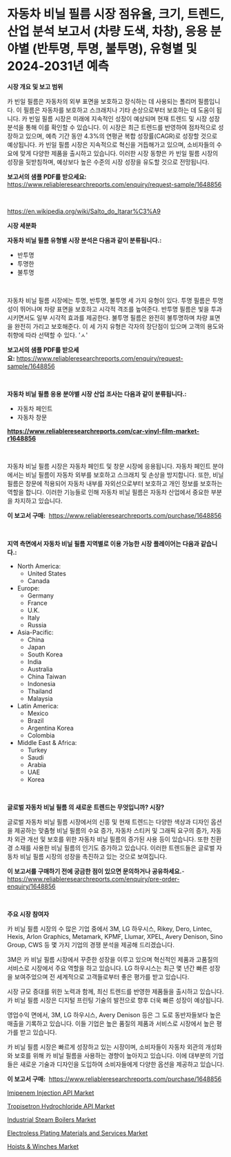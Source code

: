 <p><h1>자동차 비닐 필름 시장 점유율, 크기, 트렌드, 산업 분석 보고서 (차량 도색, 차창), 응용 분야별 (반투명, 투명, 불투명), 유형별 및 2024-2031년 예측</h1></p><p><strong>시장 개요 및 보고 범위</strong></p>
<p><p>카 빈일 필름은 자동차의 외부 표면을 보호하고 장식하는 데 사용되는 폴리머 필름입니다. 이 필름은 자동차를 보호하고 스크래치나 기타 손상으로부터 보호하는 데 도움이 됩니다. 카 빈일 필름 시장은 미래에 지속적인 성장이 예상되며 현재 트렌드 및 시장 성장 분석을 통해 이를 확인할 수 있습니다. 이 시장은 최근 트렌드를 반영하여 점차적으로 성장하고 있으며, 예측 기간 동안 4.3%의 연평균 복합 성장률(CAGR)로 성장할 것으로 예상됩니다. 카 빈일 필름 시장은 지속적으로 혁신을 거듭해가고 있으며, 소비자들의 수요에 맞게 다양한 제품을 출시하고 있습니다. 이러한 시장 동향은 카 빈일 필름 시장의 성장을 뒷받침하며, 예상보다 높은 수준의 시장 성장을 유도할 것으로 전망됩니다.</p></p>
<p><strong>보고서의 샘플 PDF를 받으세요:</strong> <a href="https://www.reliableresearchreports.com/enquiry/request-sample/1648856">https://www.reliableresearchreports.com/enquiry/request-sample/1648856</a></p>
<p>&nbsp;</p>
<p><a href="https://en.wikipedia.org/wiki/Salto_do_Itarar%C3%A9">https://en.wikipedia.org/wiki/Salto_do_Itarar%C3%A9</a></p>
<p><strong>시장 세분화</strong></p>
<p><strong>자동차 비닐 필름 유형별 시장 분석은 다음과 같이 분류됩니다.:</strong></p>
<p><ul><li>반투명</li><li>투명한</li><li>불투명</li></ul></p>
<p>&nbsp;</p>
<p><p>자동차 비닐 필름 시장에는 투명, 반투명, 불투명 세 가지 유형이 있다. 투명 필름은 투명성이 뛰어나며 차량 표면을 보호하고 시각적 격조를 높여준다. 반투명 필름은 빛을 투과시키면서도 일부 시각적 효과를 제공한다. 불투명 필름은 완전히 불투명하며 차량 표면을 완전히 가리고 보호해준다. 이 세 가지 유형은 각자의 장단점이 있으며 고객의 용도와 취향에 따라 선택할 수 있다. 'ㅅ'</p></p>
<p><strong>보고서의 샘플 PDF를 받으세요:</strong>&nbsp;<a href="https://www.reliableresearchreports.com/enquiry/request-sample/1648856">https://www.reliableresearchreports.com/enquiry/request-sample/1648856</a></p>
<p>&nbsp;</p>
<p><strong> 자동차 비닐 필름 응용 분야별 시장 산업 조사는 다음과 같이 분류됩니다.:</strong></p>
<p><ul><li>자동차 페인트</li><li>자동차 창문</li></ul></p>
<p><strong><a href="https://www.reliableresearchreports.com/car-vinyl-film-market-r1648856">https://www.reliableresearchreports.com/car-vinyl-film-market-r1648856</a></strong></p>
<p>&nbsp;</p>
<p><p>자동차 비닐 필름 시장은 자동차 페인트 및 창문 시장에 응용됩니다. 자동차 페인트 분야에서는 비닐 필름이 자동차 외부를 보호하고 스크래치 및 손상을 방지합니다. 또한, 비닐 필름은 창문에 적용되어 자동차 내부를 자외선으로부터 보호하고 개인 정보를 보호하는 역할을 합니다. 이러한 기능들로 인해 자동차 비닐 필름은 자동차 산업에서 중요한 부분을 차지하고 있습니다.</p></p>
<p><strong>이 보고서 구매:</strong>&nbsp; <a href="https://www.reliableresearchreports.com/purchase/1648856">https://www.reliableresearchreports.com/purchase/1648856</a></p>
<p>&nbsp;</p>
<p><strong>지역 측면에서 자동차 비닐 필름 지역별로 이용 가능한 시장 플레이어는 다음과 같습니다.:</strong></p>
<p><ul>
    <li>
        North America:
        <ul>
            <li>United States</li>
            <li>Canada</li>
        </ul>
    </li>
    <li>
        Europe:
        <ul>
            <li>Germany</li>
            <li>France</li>
            <li>U.K.</li>
            <li>Italy</li>
            <li>Russia</li>
        </ul>
    </li>
    <li>
        Asia-Pacific:
        <ul>
            <li>China</li>
            <li>Japan</li>
            <li>South Korea</li>
            <li>India</li>
            <li>Australia</li>
            <li>China Taiwan</li>
            <li>Indonesia</li>
            <li>Thailand</li>
            <li>Malaysia</li>
        </ul>
    </li>
    <li>
        Latin America:
        <ul>
            <li>Mexico</li>
            <li>Brazil</li>
            <li>Argentina Korea</li>
            <li>Colombia</li>
        </ul>
    </li>
    <li>
        Middle East & Africa:
        <ul>
            <li>Turkey</li>
            <li>Saudi</li>
            <li>Arabia</li>
            <li>UAE</li>
            <li>Korea</li>
        </ul>
    </li>
    </ul></p>
<p>&nbsp;</p>
<p><strong>글로벌 자동차 비닐 필름 의 새로운 트렌드는 무엇입니까? 시장?</strong></p>
<p><p>글로벌 자동차 비닐 필름 시장에서의 신흥 및 현재 트렌드는 다양한 색상과 디자인 옵션을 제공하는 맞춤형 비닐 필름의 수요 증가, 자동차 스티커 및 그래픽 요구의 증가, 자동차 외관 개선 및 보호를 위한 자동차 비닐 필름의 증가된 사용 등이 있습니다. 또한 친환경 소재를 사용한 비닐 필름의 인기도 증가하고 있습니다. 이러한 트렌드들은 글로벌 자동차 비닐 필름 시장의 성장을 촉진하고 있는 것으로 보여집니다.</p></p>
<p><strong>이 보고서를 구매하기 전에 궁금한 점이 있으면 문의하거나 공유하세요.</strong>- <a href="https://www.reliableresearchreports.com/enquiry/pre-order-enquiry/1648856">https://www.reliableresearchreports.com/enquiry/pre-order-enquiry/1648856</a></p>
<p>&nbsp;</p>
<p><strong>주요 시장 참여자</strong></p>
<p><p>카 비닐 필름 시장의 수 많은 기업 중에서 3M, LG 하우시스, Rikey, Dero, Lintec, Hexis, Arlon Graphics, Metamark, KPMF, Llumar, XPEL, Avery Denison, Sino Group, CWS 등 몇 가지 기업의 경쟁 분석을 제공해 드리겠습니다.</p><p>3M은 카 비닐 필름 시장에서 꾸준한 성장을 이루고 있으며 혁신적인 제품과 고품질의 서비스로 시장에서 주요 역할을 하고 있습니다. LG 하우시스는 최근 몇 년간 빠른 성장을 보여주었으며 전 세계적으로 고객들로부터 좋은 평가를 받고 있습니다.</p><p>시장 규모 증대를 위한 노력과 함께, 최신 트렌드를 반영한 제품들을 출시하고 있습니다. 카 비닐 필름 시장은 디지털 프린팅 기술의 발전으로 향후 더욱 빠른 성장이 예상됩니다.</p><p>영업수익 면에서, 3M, LG 하우시스, Avery Denison 등은 그 도로 동반자들보다 높은 매출을 기록하고 있습니다. 이들 기업은 높은 품질의 제품과 서비스로 시장에서 높은 평가를 받고 있습니다.</p><p>카 비닐 필름 시장은 빠르게 성장하고 있는 시장이며, 소비자들이 자동차 외관의 개성화와 보호를 위해 카 비닐 필름을 사용하는 경향이 높아지고 있습니다. 이에 대부분의 기업들은 새로운 기술과 디자인을 도입하여 소비자들에게 다양한 옵션을 제공하고 있습니다.</p></p>
<p><strong>이 보고서 구매:</strong>&nbsp;&nbsp;<a href="https://www.reliableresearchreports.com/purchase/1648856">https://www.reliableresearchreports.com/purchase/1648856</a></p>
<p><p><a href="https://github.com/ruddyyedelwadw/Market-Research-Report-List-3/blob/main/imipenem-injection-api-market.md">Imipenem Injection API Market</a></p><p><a href="https://github.com/jaidynmorantestelletmjzya/Market-Research-Report-List-3/blob/main/tropisetron-hydrochloride-api-market.md">Tropisetron Hydrochloride API Market</a></p><p><a href="https://www.linkedin.com/pulse/industrial-steam-boilers-market-size-growth-trends-statistics-u0dce?trackingId=uTGWo11K%2B4ltwEu%2BOIP4Ow%3D%3D">Industrial Steam Boilers Market</a></p><p><a href="https://issuu.com/reportprime-2/docs/electroless-plating-materials-and-services-market-">Electroless Plating Materials and Services Market</a></p><p><a href="https://www.linkedin.com/pulse/evaluating-global-hoists-winches-market-trends-growth-opportunities-fy6fe?trackingId=OpCpKrzZgWQLJzzMyARu%2BQ%3D%3D">Hoists & Winches Market</a></p></p>